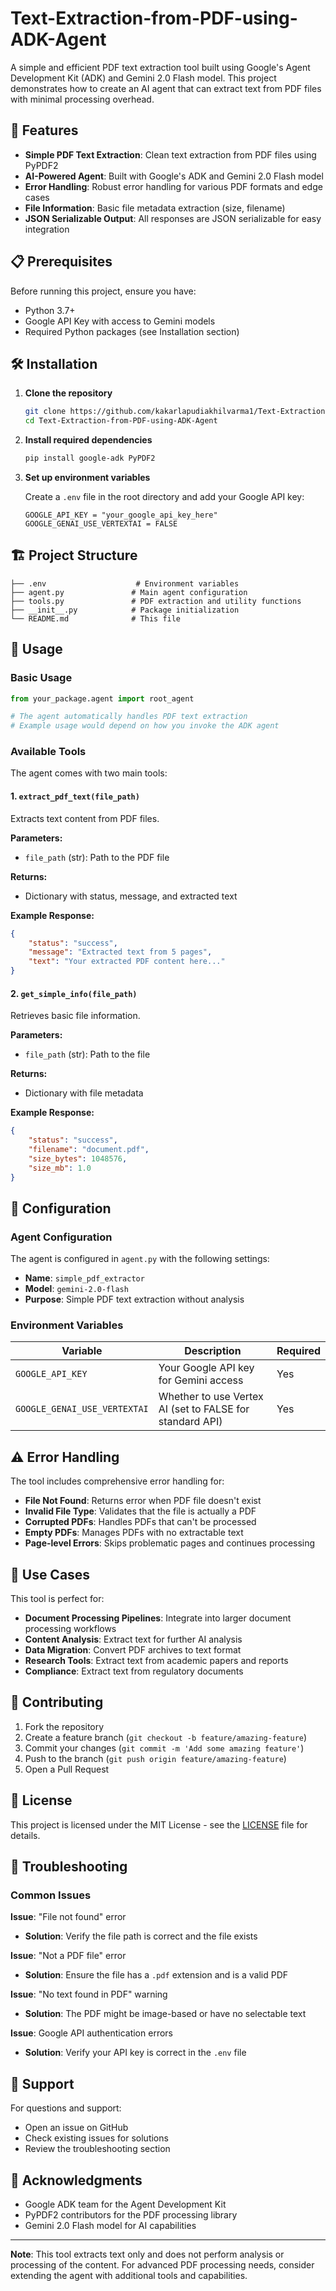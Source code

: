 # Text-Extraction-from-PDF-using-ADK-Agent

A simple and efficient PDF text extraction tool built using Google's Agent Development Kit (ADK) and Gemini 2.0 Flash model. This project demonstrates how to create an AI agent that can extract text from PDF files with minimal processing overhead.

## 🚀 Features

- **Simple PDF Text Extraction**: Clean text extraction from PDF files using PyPDF2
- **AI-Powered Agent**: Built with Google's ADK and Gemini 2.0 Flash model
- **Error Handling**: Robust error handling for various PDF formats and edge cases
- **File Information**: Basic file metadata extraction (size, filename)
- **JSON Serializable Output**: All responses are JSON serializable for easy integration

## 📋 Prerequisites

Before running this project, ensure you have:

- Python 3.7+
- Google API Key with access to Gemini models
- Required Python packages (see Installation section)

## 🛠️ Installation

1. **Clone the repository**
   ```bash
   git clone https://github.com/kakarlapudiakhilvarma1/Text-Extraction-from-PDF-using-ADK-Agent.git
   cd Text-Extraction-from-PDF-using-ADK-Agent
   ```

2. **Install required dependencies**
   ```bash
   pip install google-adk PyPDF2
   ```

3. **Set up environment variables**
   
   Create a `.env` file in the root directory and add your Google API key:
   ```env
   GOOGLE_API_KEY = "your_google_api_key_here"
   GOOGLE_GENAI_USE_VERTEXTAI = FALSE
   ```

## 🏗️ Project Structure

```
├── .env                    # Environment variables
├── agent.py               # Main agent configuration
├── tools.py               # PDF extraction and utility functions
├── __init__.py            # Package initialization
└── README.md              # This file
```

## 📖 Usage

### Basic Usage

```python
from your_package.agent import root_agent

# The agent automatically handles PDF text extraction
# Example usage would depend on how you invoke the ADK agent
```

### Available Tools

The agent comes with two main tools:

#### 1. `extract_pdf_text(file_path)`
Extracts text content from PDF files.

**Parameters:**
- `file_path` (str): Path to the PDF file

**Returns:**
- Dictionary with status, message, and extracted text

**Example Response:**
```json
{
    "status": "success",
    "message": "Extracted text from 5 pages",
    "text": "Your extracted PDF content here..."
}
```

#### 2. `get_simple_info(file_path)`
Retrieves basic file information.

**Parameters:**
- `file_path` (str): Path to the file

**Returns:**
- Dictionary with file metadata

**Example Response:**
```json
{
    "status": "success",
    "filename": "document.pdf",
    "size_bytes": 1048576,
    "size_mb": 1.0
}
```

## 🔧 Configuration

### Agent Configuration

The agent is configured in `agent.py` with the following settings:

- **Name**: `simple_pdf_extractor`
- **Model**: `gemini-2.0-flash`
- **Purpose**: Simple PDF text extraction without analysis

### Environment Variables

| Variable | Description | Required |
|----------|-------------|----------|
| `GOOGLE_API_KEY` | Your Google API key for Gemini access | Yes |
| `GOOGLE_GENAI_USE_VERTEXTAI` | Whether to use Vertex AI (set to FALSE for standard API) | Yes |

## ⚠️ Error Handling

The tool includes comprehensive error handling for:

- **File Not Found**: Returns error when PDF file doesn't exist
- **Invalid File Type**: Validates that the file is actually a PDF
- **Corrupted PDFs**: Handles PDFs that can't be processed
- **Empty PDFs**: Manages PDFs with no extractable text
- **Page-level Errors**: Skips problematic pages and continues processing

## 🎯 Use Cases

This tool is perfect for:

- **Document Processing Pipelines**: Integrate into larger document processing workflows
- **Content Analysis**: Extract text for further AI analysis
- **Data Migration**: Convert PDF archives to text format
- **Research Tools**: Extract text from academic papers and reports
- **Compliance**: Extract text from regulatory documents

## 🤝 Contributing

1. Fork the repository
2. Create a feature branch (`git checkout -b feature/amazing-feature`)
3. Commit your changes (`git commit -m 'Add some amazing feature'`)
4. Push to the branch (`git push origin feature/amazing-feature`)
5. Open a Pull Request

## 📝 License

This project is licensed under the MIT License - see the [LICENSE](LICENSE) file for details.

## 🐛 Troubleshooting

### Common Issues

**Issue**: "File not found" error
- **Solution**: Verify the file path is correct and the file exists

**Issue**: "Not a PDF file" error  
- **Solution**: Ensure the file has a `.pdf` extension and is a valid PDF

**Issue**: "No text found in PDF" warning
- **Solution**: The PDF might be image-based or have no selectable text

**Issue**: Google API authentication errors
- **Solution**: Verify your API key is correct in the `.env` file

## 📧 Support

For questions and support:
- Open an issue on GitHub
- Check existing issues for solutions
- Review the troubleshooting section

## 🙏 Acknowledgments

- Google ADK team for the Agent Development Kit
- PyPDF2 contributors for the PDF processing library
- Gemini 2.0 Flash model for AI capabilities

---

**Note**: This tool extracts text only and does not perform analysis or processing of the content. For advanced PDF processing needs, consider extending the agent with additional tools and capabilities.
